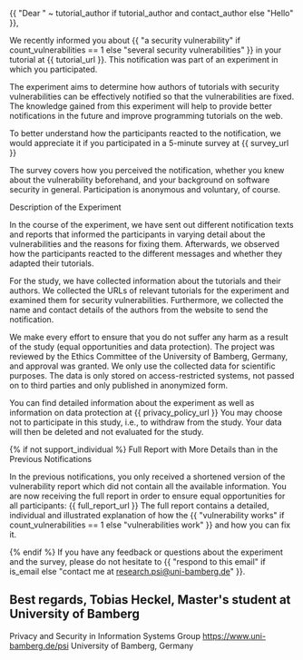 {{ "Dear " ~ tutorial_author if tutorial_author and contact_author else "Hello" }},

We recently informed you about {{ "a security vulnerability" if count_vulnerabilities == 1 else "several security vulnerabilities" }} in your tutorial at {{ tutorial_url }}. This notification was part of an experiment in which you participated.

The experiment aims to determine how authors of tutorials with security vulnerabilities can be effectively notified so that the vulnerabilities are fixed. The knowledge gained from this experiment will help to provide better notifications in the future and improve programming tutorials on the web.

To better understand how the participants reacted to the notification, we would appreciate it if you participated in a 5-minute survey at {{ survey_url }}

The survey covers how you perceived the notification, whether you knew about the vulnerability beforehand, and your background on software security in general. Participation is anonymous and voluntary, of course.


Description of the Experiment

In the course of the experiment, we have sent out different notification texts and reports that informed the participants in varying detail about the vulnerabilities and the reasons for fixing them. Afterwards, we observed how the participants reacted to the different messages and whether they adapted their tutorials.

For the study, we have collected information about the tutorials and their authors. We collected the URLs of relevant tutorials for the experiment and examined them for security vulnerabilities. Furthermore, we collected the name and contact details of the authors from the website to send the notification.

We make every effort to ensure that you do not suffer any harm as a result of the study (equal opportunities and data protection). The project was reviewed by the Ethics Committee of the University of Bamberg, Germany, and approval was granted. We only use the collected data for scientific purposes. The data is only stored on access-restricted systems, not passed on to third parties and only published in anonymized form.

You can find detailed information about the experiment as well as information on data protection at {{ privacy_policy_url }}
You may choose not to participate in this study, i.e., to withdraw from the study. Your data will then be deleted and not evaluated for the study.


{% if not support_individual %}
Full Report with More Details than in the Previous Notifications

In the previous notifications, you only received a shortened version of the vulnerability report which did not contain all the available information. You are now receiving the full report in order to ensure equal opportunities for all participants: {{ full_report_url }}
The full report contains a detailed, individual and illustrated explanation of how the {{ "vulnerability works" if count_vulnerabilities == 1 else "vulnerabilities work" }} and how you can fix it.


{% endif %}
If you have any feedback or questions about the experiment and the survey, please do not hesitate to {{ "respond to this email" if is_email else "contact me at research.psi@uni-bamberg.de" }}.

Best regards,
Tobias Heckel, Master's student at University of Bamberg
-- 
Privacy and Security in Information Systems Group
https://www.uni-bamberg.de/psi
University of Bamberg, Germany
